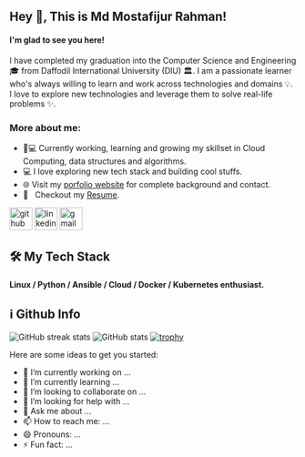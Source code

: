 ## Hey 👋, This is Md Mostafijur Rahman!
#### I'm glad to see you here!
I have completed my graduation into the Computer Science and Engineering 🎓 from Daffodil International University (DIU) 🏛. I am a passionate learner who's always willing to learn and work across technologies and domains 💡. I love to explore new technologies and leverage them to solve real-life problems ✨.
### More about me:
- 👨💻 Currently working, learning and growing my skillset in Cloud Computing, data structures and algorithms.
- 💻   I love exploring new tech stack and building cool stuffs.
  <li>🌐 Visit my <a href="https://shubhro.me" rel="nofollow">porfolio website</a> for complete background and contact.</li>
  <li>📝 &nbsp; Checkout my <a href="https://shubhro.me/dec21v5.pdf" rel="nofollow">Resume</a>.</li>
[<img src='https://cdn.jsdelivr.net/npm/simple-icons@3.0.1/icons/github.svg' alt='github' height='40'>](https://github.com/shubhro88)  [<img src='https://cdn.jsdelivr.net/npm/simple-icons@3.0.1/icons/linkedin.svg' alt='linkedin' height='40'>](https://www.linkedin.com/in/https://www.linkedin.com/in/mdmostafijur//)   [<img src='https://cdn.jsdelivr.net/npm/simple-icons@3.0.1/icons/gmail.svg' alt='gmail' height='40'>](https://mail.google.com/mail/u/0/#inbox)  
## 🛠  My Tech Stack
#### Linux / Python / Ansible / Cloud / Docker / Kubernetes enthusiast. 
## ℹ️  Github Info
![GitHub streak stats](https://streak-stats.demolab.com/?user=shubhro88) ![GitHub stats](https://github-readme-stats.vercel.app/api?username=shubhro88&show_icons=true)
[![trophy](https://github-profile-trophy.vercel.app/?username=shubhro88)](https://github.com/ryo-ma/github-profile-trophy)

Here are some ideas to get you started:

- 🔭 I’m currently working on ...
- 🌱 I’m currently learning ...
- 👯 I’m looking to collaborate on ...
- 🤔 I’m looking for help with ...
- 💬 Ask me about ...
- 📫 How to reach me: ...
- 😄 Pronouns: ...
- ⚡ Fun fact: ...




